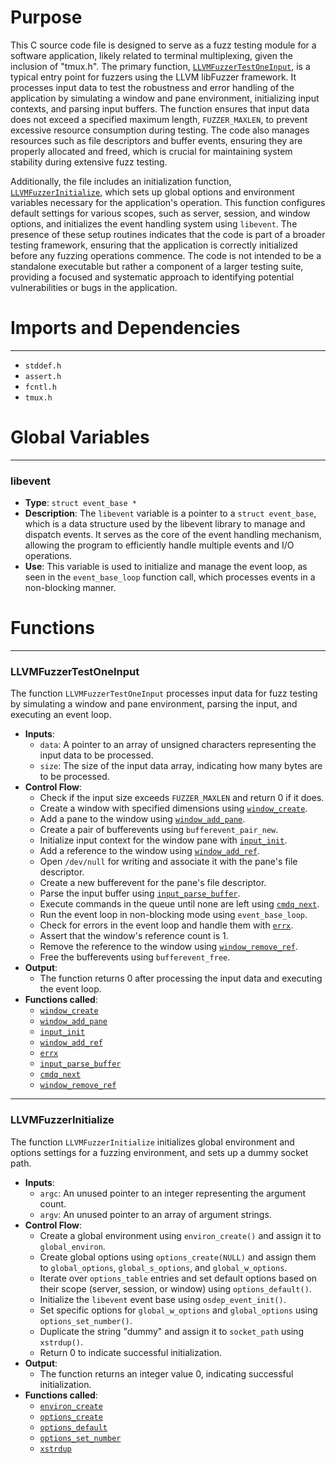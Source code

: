 # Purpose
This C source code file is designed to serve as a fuzz testing module for a software application, likely related to terminal multiplexing, given the inclusion of "tmux.h". The primary function, [`LLVMFuzzerTestOneInput`](#LLVMFuzzerTestOneInput), is a typical entry point for fuzzers using the LLVM libFuzzer framework. It processes input data to test the robustness and error handling of the application by simulating a window and pane environment, initializing input contexts, and parsing input buffers. The function ensures that input data does not exceed a specified maximum length, `FUZZER_MAXLEN`, to prevent excessive resource consumption during testing. The code also manages resources such as file descriptors and buffer events, ensuring they are properly allocated and freed, which is crucial for maintaining system stability during extensive fuzz testing.

Additionally, the file includes an initialization function, [`LLVMFuzzerInitialize`](#LLVMFuzzerInitialize), which sets up global options and environment variables necessary for the application's operation. This function configures default settings for various scopes, such as server, session, and window options, and initializes the event handling system using `libevent`. The presence of these setup routines indicates that the code is part of a broader testing framework, ensuring that the application is correctly initialized before any fuzzing operations commence. The code is not intended to be a standalone executable but rather a component of a larger testing suite, providing a focused and systematic approach to identifying potential vulnerabilities or bugs in the application.
# Imports and Dependencies

---
- `stddef.h`
- `assert.h`
- `fcntl.h`
- `tmux.h`


# Global Variables

---
### libevent
- **Type**: `struct event_base *`
- **Description**: The `libevent` variable is a pointer to a `struct event_base`, which is a data structure used by the libevent library to manage and dispatch events. It serves as the core of the event handling mechanism, allowing the program to efficiently handle multiple events and I/O operations.
- **Use**: This variable is used to initialize and manage the event loop, as seen in the `event_base_loop` function call, which processes events in a non-blocking manner.


# Functions

---
### LLVMFuzzerTestOneInput<!-- {{#callable:LLVMFuzzerTestOneInput}} -->
The function `LLVMFuzzerTestOneInput` processes input data for fuzz testing by simulating a window and pane environment, parsing the input, and executing an event loop.
- **Inputs**:
    - `data`: A pointer to an array of unsigned characters representing the input data to be processed.
    - `size`: The size of the input data array, indicating how many bytes are to be processed.
- **Control Flow**:
    - Check if the input size exceeds `FUZZER_MAXLEN` and return 0 if it does.
    - Create a window with specified dimensions using [`window_create`](../window.c.driver.md#window_create).
    - Add a pane to the window using [`window_add_pane`](../window.c.driver.md#window_add_pane).
    - Create a pair of bufferevents using `bufferevent_pair_new`.
    - Initialize input context for the window pane with [`input_init`](../input.c.driver.md#input_init).
    - Add a reference to the window using [`window_add_ref`](../window.c.driver.md#window_add_ref).
    - Open `/dev/null` for writing and associate it with the pane's file descriptor.
    - Create a new bufferevent for the pane's file descriptor.
    - Parse the input buffer using [`input_parse_buffer`](../input.c.driver.md#input_parse_buffer).
    - Execute commands in the queue until none are left using [`cmdq_next`](../cmd-queue.c.driver.md#cmdq_next).
    - Run the event loop in non-blocking mode using `event_base_loop`.
    - Check for errors in the event loop and handle them with [`errx`](../compat/err.c.driver.md#errx).
    - Assert that the window's reference count is 1.
    - Remove the reference to the window using [`window_remove_ref`](../window.c.driver.md#window_remove_ref).
    - Free the bufferevents using `bufferevent_free`.
- **Output**:
    - The function returns 0 after processing the input data and executing the event loop.
- **Functions called**:
    - [`window_create`](../window.c.driver.md#window_create)
    - [`window_add_pane`](../window.c.driver.md#window_add_pane)
    - [`input_init`](../input.c.driver.md#input_init)
    - [`window_add_ref`](../window.c.driver.md#window_add_ref)
    - [`errx`](../compat/err.c.driver.md#errx)
    - [`input_parse_buffer`](../input.c.driver.md#input_parse_buffer)
    - [`cmdq_next`](../cmd-queue.c.driver.md#cmdq_next)
    - [`window_remove_ref`](../window.c.driver.md#window_remove_ref)


---
### LLVMFuzzerInitialize<!-- {{#callable:LLVMFuzzerInitialize}} -->
The function `LLVMFuzzerInitialize` initializes global environment and options settings for a fuzzing environment, and sets up a dummy socket path.
- **Inputs**:
    - `argc`: An unused pointer to an integer representing the argument count.
    - `argv`: An unused pointer to an array of argument strings.
- **Control Flow**:
    - Create a global environment using `environ_create()` and assign it to `global_environ`.
    - Create global options using `options_create(NULL)` and assign them to `global_options`, `global_s_options`, and `global_w_options`.
    - Iterate over `options_table` entries and set default options based on their scope (server, session, or window) using `options_default()`.
    - Initialize the `libevent` event base using `osdep_event_init()`.
    - Set specific options for `global_w_options` and `global_options` using `options_set_number()`.
    - Duplicate the string "dummy" and assign it to `socket_path` using `xstrdup()`.
    - Return 0 to indicate successful initialization.
- **Output**:
    - The function returns an integer value 0, indicating successful initialization.
- **Functions called**:
    - [`environ_create`](../environ.c.driver.md#environ_create)
    - [`options_create`](../options.c.driver.md#options_create)
    - [`options_default`](../options.c.driver.md#options_default)
    - [`options_set_number`](../options.c.driver.md#options_set_number)
    - [`xstrdup`](../xmalloc.c.driver.md#xstrdup)



